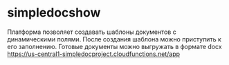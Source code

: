 # simpledocshow
Платформа позволяет создавать шаблоны документов с динамическими полями. После создания шаблона можно приступить к его заполнению. Готовые документы можно выгружать в формате docx
https://us-central1-simpledocproject.cloudfunctions.net/app
